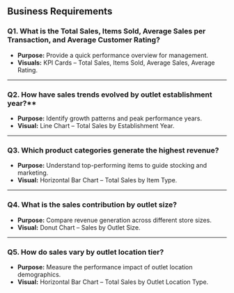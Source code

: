 ## Business Requirements

### Q1. What is the Total Sales, Items Sold, Average Sales per Transaction, and Average Customer Rating?
- **Purpose:** Provide a quick performance overview for management.
- **Visuals:** KPI Cards – Total Sales, Items Sold, Average Sales, Average Rating.

---

### Q2. How have sales trends evolved by outlet establishment year?**
- **Purpose:** Identify growth patterns and peak performance years.
- **Visual:** Line Chart – Total Sales by Establishment Year.

---

### Q3. Which product categories generate the highest revenue?
- **Purpose:** Understand top-performing items to guide stocking and marketing.
- **Visual:** Horizontal Bar Chart – Total Sales by Item Type.

---

### Q4. What is the sales contribution by outlet size?
- **Purpose:** Compare revenue generation across different store sizes.
- **Visual:** Donut Chart – Sales by Outlet Size.

---

### Q5. How do sales vary by outlet location tier?
- **Purpose:** Measure the performance impact of outlet location demographics.
- **Visual:** Horizontal Bar Chart – Total Sales by Outlet Location Type.
